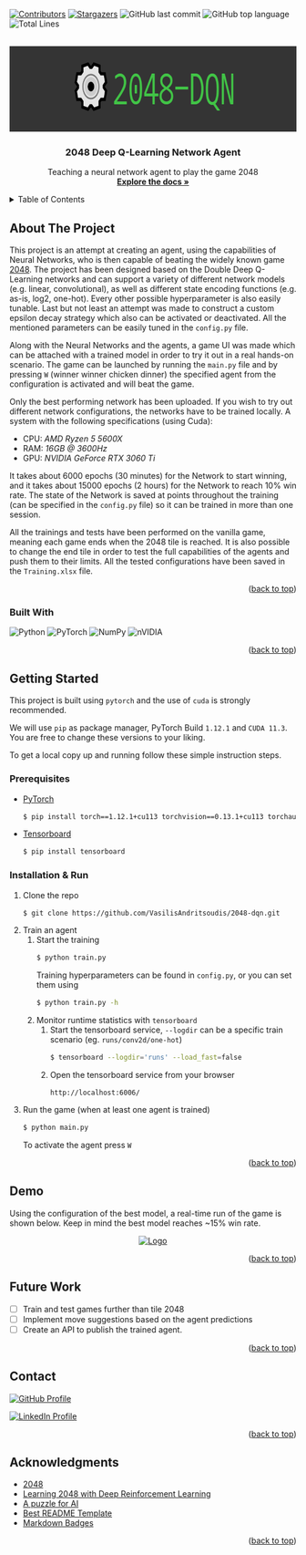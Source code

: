 <a id="readme-top"></a>
[![Contributors][contributors-shield]][contributors-url]
[![Stargazers][stars-shield]][stars-url]
![GitHub last commit][last-commit-shield]
![GitHub top language][top-language-shield]
![Total Lines][lines-shield]

<!-- PROJECT LOGO -->
<br />
<div align="center">
  <a href="https://github.com/VasilisAndritsoudis/2048-dqn">
    <img src="img/2048_dqn.png" alt="Logo" width="750" height="150">
  </a>

<h3 align="center">2048 Deep Q-Learning Network Agent</h3>

  <p align="center">
    Teaching a neural network agent to play the game 2048
    <br />
    <a href="https://github.com/VasilisAndritsoudis/2048-dqn"><strong>Explore the docs »</strong></a>
  </p>
</div>



<!-- TABLE OF CONTENTS -->
<details>
  <summary>Table of Contents</summary>
  <ol>
    <li>
      <a href="#about-the-project">About The Project</a>
      <ul>
        <li><a href="#built-with">Built With</a></li>
      </ul>
    </li>
    <li>
      <a href="#getting-started">Getting Started</a>
      <ul>
        <li><a href="#prerequisites">Prerequisites</a></li>
        <li><a href="#installation">Installation</a></li>
      </ul>
    </li>
    <li><a href="#demo">Demo</a></li>
    <li><a href="#future_work">Future Work</a></li>
    <!-- <li><a href="#contributing">Contributing</a></li> -->
    <li><a href="#contact">Contact</a></li>
    <li><a href="#acknowledgments">Acknowledgments</a></li>
  </ol>
</details>

<!-- ABOUT THE PROJECT -->
## About The Project <a id="about-the-project"></a>

This project is an attempt at creating an agent, using the capabilities of Neural Networks, 
who is then capable of beating the widely known game [2048](https://play2048.co). The project has 
been designed based on the Double Deep Q-Learning networks and can support a variety of different 
network models (e.g. linear, convolutional), as well as different state encoding functions 
(e.g. as-is, log2, one-hot). Every other possible hyperparameter is also easily tunable. Last but not 
least an attempt was made to construct a custom epsilon decay strategy which also can be activated or 
deactivated. All the mentioned parameters can be easily tuned in the `config.py` file.

Along with the Neural Networks and the agents, a game UI was made which can be attached with
a trained model in order to try it out in a real hands-on scenario. The game can be launched
by running the `main.py` file and by pressing `W` (winner winner chicken dinner) the specified
agent from the configuration is activated and will beat the game.

Only the best performing network has been uploaded. If you wish to try 
out different network configurations, the networks have to be trained locally. A system with 
the following specifications (using Cuda):
* CPU: _AMD Ryzen 5 5600X_
* RAM: _16GB @ 3600Hz_
* GPU: _NVIDIA GeForce RTX 3060 Ti_

It takes about 6000 epochs (30 minutes) for the Network to start winning, and it takes about
15000 epochs (2 hours) for the Network to reach 10% win rate. The state of the Network is saved
at points throughout the training (can be specified in the `config.py` file) so it can be
trained in more than one session.

All the trainings and tests have been performed on the vanilla game, meaning each game ends when
the 2048 tile is reached. It is also possible to change the end tile in order to test the full
capabilities of the agents and push them to their limits. All the tested configurations have been
saved in the `Training.xlsx` file.

<p align="right">(<a href="#readme-top">back to top</a>)</p>


<!-- BUILT WITH -->
### Built With <a id="built-with"></a>

![Python][python-shield] 
![PyTorch][pytorch-shield] 
![NumPy][numpy-shield]
![nVIDIA][nvidia-shield]

<p align="right">(<a href="#readme-top">back to top</a>)</p>


<!-- GETTING STARTED -->
## Getting Started <a id="getting-started"></a>
<a id="getting-started"></a>

This project is built using `pytorch` and the use of `cuda` is strongly recommended.

We will use `pip` as package manager, PyTorch Build `1.12.1` and `CUDA 11.3`. You are free to change these
versions to your liking.

To get a local copy up and running follow these simple instruction steps.

### Prerequisites <a id="prerequisites"></a>

* [PyTorch][pytorch-url]
  ```sh
  $ pip install torch==1.12.1+cu113 torchvision==0.13.1+cu113 torchaudio==0.12.1 --extra-index-url https://download.pytorch.org/whl/cu113
  ```
* [Tensorboard][tensorboard-url]
  ```sh
  $ pip install tensorboard
  ```
 
### Installation & Run <a id="installation"></a>
1. Clone the repo
   ```sh
   $ git clone https://github.com/VasilisAndritsoudis/2048-dqn.git
   ```
2. Train an agent
   1. Start the training
      ```sh
      $ python train.py
      ```
      Training hyperparameters can be found in `config.py`, or you can set them using
      ```sh
      $ python train.py -h
      ```
   2. Monitor runtime statistics with `tensorboard`
      1. Start the tensorboard service, `--logdir` can be a specific train scenario (eg. `runs/conv2d/one-hot`)
         ```sh
         $ tensorboard --logdir='runs' --load_fast=false
         ```
      2. Open the tensorboard service from your browser
         ```url
         http://localhost:6006/
         ```
3. Run the game (when at least one agent is trained)
   ```sh
   $ python main.py
   ```
   To activate the agent press `W`

<p align="right">(<a href="#readme-top">back to top</a>)</p>


<!-- DEMO EXAMPLES -->
## Demo <a id="demo"></a>
Using the configuration of the best model, a real-time run of the game is shown below. Keep in mind
the best model reaches ~15% win rate.

<div align="center">
  <a href="https://github.com/VasilisAndritsoudis/2048-dqn">
    <img src="img/game_animation.gif" alt="Logo">
  </a>
</div>

<p align="right">(<a href="#readme-top">back to top</a>)</p>



<!-- ROADMAP -->
## Future Work <a id="future_work"></a>

* [ ] Train and test games further than tile 2048
* [ ] Implement move suggestions based on the agent predictions
* [ ] Create an API to publish the trained agent.
  
<p align="right">(<a href="#readme-top">back to top</a>)</p>



<!-- CONTRIBUTING -->
<!-- ## Contributing <a id="contributing"></a>

Contributions are what make the open source community such an amazing place to learn, inspire, and create. Any contributions you make are **greatly appreciated**.

If you have a suggestion that would make this better, please fork the repo and create a pull request. You can also simply open an issue with the tag "enhancement".
Don't forget to give the project a star! Thanks again!

1. Fork the Project
2. Create your Feature Branch (`git checkout -b feature/AmazingFeature`)
3. Commit your Changes (`git commit -m 'Add some AmazingFeature'`)
4. Push to the Branch (`git push origin feature/AmazingFeature`)
5. Open a Pull Request

<p align="right">(<a href="#readme-top">back to top</a>)</p> -->



<!-- LICENSE -->
<!-- ## License

Distributed under the MIT License. See `LICENSE.txt` for more information.

<p align="right">(<a href="#readme-top">back to top</a>)</p> -->



<!-- CONTACT -->
## Contact <a id="contact"></a>

[![GitHub Profile][github-shield]][github-url]
<!-- [![Twitter Profile][twitter-shield]][twitter-url] -->
[![LinkedIn Profile][linkedin-shield]][linkedin-url]

<p align="right">(<a href="#readme-top">back to top</a>)</p>

<!-- ACKNOWLEDGMENTS -->
## Acknowledgments <a id="acknowledgments"></a>
* [2048](https://play2048.co)
* [Learning 2048 with Deep Reinforcement Learning](https://cs.uwaterloo.ca/~mli/zalevine-dqn-2048.pdf)
* [A puzzle for AI](https://towardsdatascience.com/a-puzzle-for-ai-eb7a3cb8e599)
* [Best README Template](https://github.com/othneildrew/Best-README-Template)
* [Markdown Badges](https://github.com/Ileriayo/markdown-badges)

<p align="right">(<a href="#readme-top">back to top</a>)</p>



<!-- MARKDOWN LINKS & IMAGES -->
<!-- https://www.markdownguide.org/basic-syntax/#reference-style-links -->
[contributors-shield]: https://img.shields.io/github/contributors/VasilisAndritsoudis/2048-dqn.svg?style=for-the-badge
[contributors-url]: https://github.com/VasilisAndritsoudis/2048-dqn/graphs/contributors
[stars-shield]: https://img.shields.io/github/stars/VasilisAndritsoudis/2048-dqn.svg?style=for-the-badge
[stars-url]: https://github.com/VasilisAndritsoudis/2048-dqn/stargazers

[lines-shield]: https://img.shields.io/tokei/lines/github/VasilisAndritsoudis/2048-dqn?style=for-the-badge
[last-commit-shield]: https://img.shields.io/github/last-commit/VasilisAndritsoudis/2048-dqn?style=for-the-badge
[top-language-shield]: https://img.shields.io/github/languages/top/VasilisAndritsoudis/2048-dqn?style=for-the-badge

[python-shield]: https://img.shields.io/badge/python-3670A0?style=for-the-badge&logo=python&logoColor=ffdd54
[pytorch-shield]: https://img.shields.io/badge/PyTorch-%23EE4C2C.svg?style=for-the-badge&logo=PyTorch&logoColor=white
[numpy-shield]: https://img.shields.io/badge/numpy-%23013243.svg?style=for-the-badge&logo=numpy&logoColor=white
[nvidia-shield]: https://img.shields.io/badge/nVIDIA-%2376B900.svg?style=for-the-badge&logo=nVIDIA&logoColor=white

[pytorch-url]: https://pytorch.org
[tensorboard-url]: https://www.tensorflow.org/tensorboard

[github-shield]: https://img.shields.io/badge/github-%23121011.svg?style=for-the-badge&logo=github&logoColor=white
[github-url]: https://github.com/VasilisAndritsoudis
[twitter-shield]: https://img.shields.io/badge/Twitter-1DA1F2?style=for-the-badge&logo=twitter&logoColor=white
[twitter-url]: https://twitter.com/V_Andri_
[linkedin-shield]: https://img.shields.io/badge/LinkedIn-0077B5?style=for-the-badge&logo=linkedin&logoColor=white
[linkedin-url]: https://www.linkedin.com/in/vasilis-andritsoudis-b1b552217
